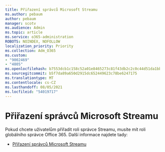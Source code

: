 ```yaml
---
title: Přiřazení správců Microsoft Streamu
ms.author: pebaum
author: pebaum
manager: scotv
ms.audience: Admin
ms.topic: article
ms.service: o365-administration
ROBOTS: NOINDEX, NOFOLLOW
localization_priority: Priority
ms.collection: Adm_O365
ms.custom:
- "9002469"
- "4805"
ms.openlocfilehash: b7553dcb1c158c52a01e8465273c81f43db2c2c0c44d51da1bb3e39d698d18c3
ms.sourcegitcommit: b5f7da89a650d2915dc652449623c78be6247175
ms.translationtype: MT
ms.contentlocale: cs-CZ
ms.lasthandoff: 08/05/2021
ms.locfileid: "54019717"
---
```

# <a name="assign-microsoft-stream-admins"></a>Přiřazení správců Microsoft Streamu

Pokud chcete uživatelům přiřadit roli správce Streamu, musíte mít roli globálního správce Office 365. Další informace najdete tady:

- [Přiřazení správců Microsoft Streamu](https://docs.microsoft.com/stream/assign-administrator-user-role)
